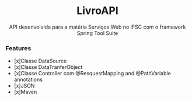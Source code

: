 

<h1 align="center">LivroAPI</h1>
<p align="center">API desenvolvida para a matéria Serviços Web no IFSC com o framework Spring Tool Suite</p>


### Features

- [x]Classe DataSource
- [x]Classe DataTranferObject
- [x]Classe Controller com @ResquestMapping and @PathVariable annotations
- [x]JSON
- [x]Maven
